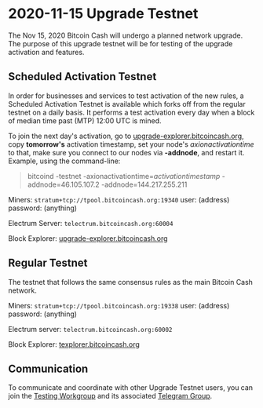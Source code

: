 2020-11-15 Upgrade Testnet
==========================

The Nov 15, 2020 Bitcoin Cash will undergo a planned network upgrade.
The purpose of this upgrade testnet will be for testing of the upgrade activation and features.

## Scheduled Activation Testnet

In order for businesses and services to test activation of the new rules, a Scheduled Activation
Testnet is available which forks off from the regular testnet on a daily basis. It performs a test
activation every day when a block of median time past (MTP) 12:00 UTC is mined.

To join the next day's activation, go to [upgrade-explorer.bitcoincash.org](https://upgrade-explorer.bitcoincash.org), copy **tomorrow's**
activation timestamp, set your node's <em>axionactivationtime</em> to that, make sure you
connect to our nodes via **-addnode**, and restart it. Example, using the command-line:

>bitcoind -testnet -axionactivationtime=<em>activationtimestamp</em> -addnode=46.105.107.2 -addnode=144.217.255.211

Miners: `stratum+tcp://tpool.bitcoincash.org:19340` user: (address) password: (anything)

Electrum Server: `telectrum.bitcoincash.org:60004`

Block Explorer: [upgrade-explorer.bitcoincash.org](https://upgrade-explorer.bitcoincash.org)

## Regular Testnet

The testnet that follows the same consensus rules as the main Bitcoin Cash network.

Miners: `stratum+tcp://tpool.bitcoincash.org:19338` user: (address) password: (anything)

Electrum server: `telectrum.bitcoincash.org:60002`

Block Explorer: [texplorer.bitcoincash.org](https://texplorer.bitcoincash.org)

## Communication

To communicate and coordinate with other Upgrade Testnet users, you can join the [Testing Workgroup](workgroup.md) and its associated [Telegram Group](https://t.me/joinchat/DUeWWkYZbVMjvwMTRFlRhw).
